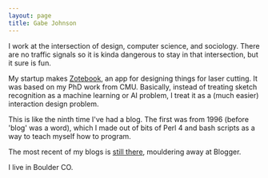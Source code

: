 ```yaml
---
layout: page
title: Gabe Johnson
---
```


I work at the intersection of design, computer science, and
sociology. There are no traffic signals so it is kinda dangerous to
stay in that intersection, but it sure is fun.

My startup makes [Zotebook](http://zotebook.io), an app for designing
things for laser cutting. It was based on my PhD work from
CMU. Basically, instead of treating sketch recognition as a machine
learning or AI problem, I treat it as a (much easier) interaction
design problem.

This is like the ninth time I've had a blog. The first was from 1996
(before 'blog' was a word), which I made out of bits of Perl 4 and
bash scripts as a way to teach myself how to program.

The most recent of my blogs is [still there](http://johnsogg.blogspot.com/2013/05/things-i-learned-in-school.html?view=flipcard), mouldering away at Blogger.

I live in Boulder CO.

